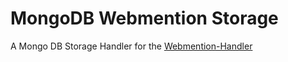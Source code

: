 # MongoDB Webmention Storage
A Mongo DB Storage Handler for the [Webmention-Handler](https://github.com/vandie/webmention-handler)
